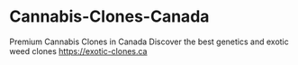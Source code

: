 # Cannabis-Clones-Canada
Premium Cannabis Clones in Canada  Discover the best genetics and exotic weed clones https://exotic-clones.ca
